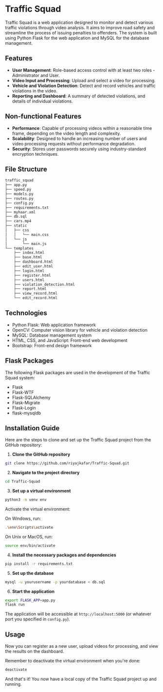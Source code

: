 # Traffic Squad

Traffic Squad is a web application designed to monitor and detect various traffic violations through video analysis. It aims to improve road safety and streamline the process of issuing penalties to offenders. The system is built using Python Flask for the web application and MySQL for the database management.

## Features

- **User Management**: Role-based access control with at least two roles - Administrator and User.
- **Video Input and Processing**: Upload and select a video for processing.
- **Vehicle and Violation Detection**: Detect and record vehicles and traffic violations in the video.
- **Reporting and Dashboard**: A summary of detected violations, and details of individual violations.

## Non-functional Features

- **Performance**: Capable of processing videos within a reasonable time frame, depending on the video length and complexity.
- **Scalability**: Designed to handle an increasing number of users and video processing requests without performance degradation.
- **Security**: Stores user passwords securely using industry-standard encryption techniques.

## File Structure

```bash
traffic_squad
├── app.py
├── speed.py
├── models.py
├── routes.py
├── config.py
├── requirements.txt
├── myhaar.xml
├── db.sql
├── cars.mp4
├── static
│   ├── css
│   │   └── main.css
│   └── js
│       └── main.js
└── templates
    ├── index.html
    ├── base.html
    ├── dashboard.html
    ├── edit_user.html
    ├── login.html
    ├── register.html
    ├── users.html
    ├── violation_detection.html
    ├── report.html
    ├── view_record.html
    └── edit_record.html
```

## Technologies

- Python Flask: Web application framework
- OpenCV: Computer vision library for vehicle and violation detection
- MySQL: Database management system
- HTML, CSS, and JavaScript: Front-end web development
- Bootstrap: Front-end design framework

## Flask Packages

The following Flask packages are used in the development of the Traffic Squad system:

- Flask
- Flask-WTF
- Flask-SQLAlchemy
- Flask-Migrate
- Flask-Login
- flask-mysqldb

## Installation Guide

Here are the steps to clone and set up the Traffic Squad project from the GitHub repository:

1. **Clone the GitHub repository**

```bash
git clone https://github.com/riyajkafar/Traffic-Squad.git
```

2. **Navigate to the project directory**

```bash
cd Traffic-Squad
```

3. **Set up a virtual environment**

```bash
python3 -m venv env
```

Activate the virtual environment:

On Windows, run:

```bash
.\env\Scripts\activate
```

On Unix or MacOS, run:

```bash
source env/bin/activate
```

4. **Install the necessary packages and dependencies**

```bash
pip install -r requirements.txt
```

5. **Set up the database**

```bash
mysql -u yourusername -p yourdatabase < db.sql
```

6. **Start the application**

```bash
export FLASK_APP=app.py
flask run
```

The application will be accessible at `http://localhost:5000` (or whatever port you specified in `config.py`).

## Usage

Now you can register as a new user, upload videos for processing, and view the results on the dashboard.

Remember to deactivate the virtual environment when you're done:

```bash
deactivate
```

And that's it! You now have a local copy of the Traffic Squad project up and running.
